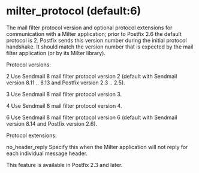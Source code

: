 # milter_protocol (default:6) 

 The mail filter protocol version and optional protocol extensions
for communication with a Milter application; prior to Postfix 2.6
the default protocol is 2. Postfix
sends this version number during the initial protocol handshake.
It should match the version number that is expected by the mail
filter application (or by its Milter library).  

Protocol versions: 



2 Use Sendmail 8 mail filter protocol version 2 (default
with Sendmail version 8.11 .. 8.13 and Postfix version 2.3 ..
2.5).

3 Use Sendmail 8 mail filter protocol version 3.

4 Use Sendmail 8 mail filter protocol version 4.

6 Use Sendmail 8 mail filter protocol version 6 (default
with Sendmail version 8.14 and Postfix version 2.6).



Protocol extensions: 



no_header_reply  Specify this when the Milter application
will not reply for each individual message header.



 This feature is available in Postfix 2.3 and later. 


